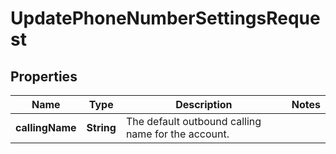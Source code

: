 

# UpdatePhoneNumberSettingsRequest


## Properties

| Name | Type | Description | Notes |
|------------ | ------------- | ------------- | -------------|
|**callingName** | **String** | The default outbound calling name for the account. |  |



